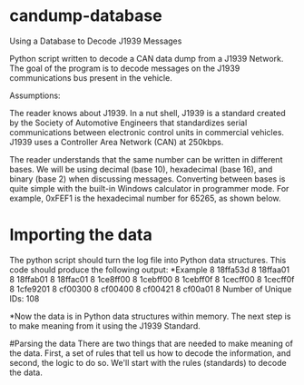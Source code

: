 # candump-database
Using a Database to Decode J1939 Messages

Python script written to decode a CAN data dump from a J1939 Network. The goal of the program is to decode messages on the J1939 communications bus present in the vehicle.

Assumptions:

The reader knows about J1939. In a nut shell, J1939 is a standard created by the Society of Automotive Engineers that standardizes serial communications between electronic control units in commercial vehicles. J1939 uses a Controller Area Network (CAN) at 250kbps.

The reader understands that the same number can be written in different bases. We will be using decimal (base 10), hexadecimal (base 16), and binary (base 2) when discussing messages. Converting between bases is quite simple with the built-in Windows calculator in programmer mode. For example, 0xFEF1 is the hexadecimal number for 65265, as shown below.

# Importing the data
The python script should turn the log file into Python data structures.
  This code should produce the following output:
*Example  8 
18ffa53d	8
18ffaa01	8
18ffab01	8
18ffac01	8
1ce8ff00	8
1cebff00	8
1cebff0f	8
1cecff00	8
1cecff0f	8
1cfe9201	8
cf00300	8
cf00400	8
cf00421	8
cf00a01	8
Number of Unique IDs: 108

*Now the data is in Python data structures within memory. The next step is to make meaning from it using the J1939 Standard.

#Parsing the data
There are two things that are needed to make meaning of the data. First, a set of rules that tell us how to decode the information, and second, the logic to do so. We'll start with the rules (standards) to decode the data.
